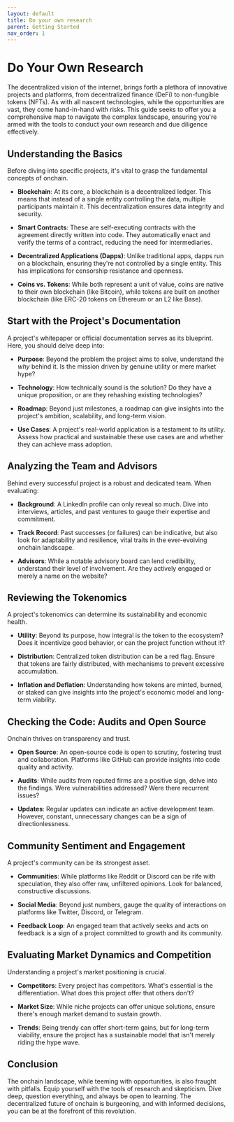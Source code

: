 ```yaml
---
layout: default
title: Do your own research
parent: Getting Started
nav_order: 1
---
```


# Do Your Own Research

The decentralized vision of the internet, brings forth a plethora of innovative
projects and platforms, from decentralized finance (DeFi) to non-fungible tokens
(NFTs). As with all nascent technologies, while the opportunities are vast, they
come hand-in-hand with risks. This guide seeks to offer you a comprehensive map
to navigate the complex landscape, ensuring you're armed with the tools to
conduct your own research and due diligence effectively.

## Understanding the Basics

Before diving into specific projects, it's vital to grasp the fundamental
concepts of onchain.

- **Blockchain**: At its core, a blockchain is a decentralized ledger. This
  means that instead of a single entity controlling the data, multiple
participants maintain it. This decentralization ensures data integrity and
security.

- **Smart Contracts**: These are self-executing contracts with the agreement
  directly written into code. They automatically enact and verify the terms of a
contract, reducing the need for intermediaries.

- **Decentralized Applications (Dapps)**: Unlike traditional apps, dapps run on
  a blockchain, ensuring they're not controlled by a single entity. This has
implications for censorship resistance and openness.

- **Coins vs. Tokens**: While both represent a unit of value, coins are native
  to their own blockchain (like Bitcoin), while tokens are built on another
blockchain (like ERC-20 tokens on Ethereum or an L2 like Base).

## Start with the Project's Documentation

A project's whitepaper or official documentation serves as its blueprint. Here,
you should delve deep into:

- **Purpose**: Beyond the problem the project aims to solve, understand the
  _why_ behind it. Is the mission driven by genuine utility or mere market hype?

- **Technology**: How technically sound is the solution? Do they have a unique
  proposition, or are they rehashing existing technologies?

- **Roadmap**: Beyond just milestones, a roadmap can give insights into the
  project's ambition, scalability, and long-term vision.

- **Use Cases**: A project's real-world application is a testament to its
  utility. Assess how practical and sustainable these use cases are and whether
they can achieve mass adoption.

## Analyzing the Team and Advisors

Behind every successful project is a robust and dedicated team. When evaluating:

- **Background**: A LinkedIn profile can only reveal so much. Dive into
  interviews, articles, and past ventures to gauge their expertise and
commitment.

- **Track Record**: Past successes (or failures) can be indicative, but also
  look for adaptability and resilience, vital traits in the ever-evolving
onchain landscape.

- **Advisors**: While a notable advisory board can lend credibility, understand
  their level of involvement. Are they actively engaged or merely a name on the
website?

## Reviewing the Tokenomics

A project's tokenomics can determine its sustainability and economic health.

- **Utility**: Beyond its purpose, how integral is the token to the ecosystem?
  Does it incentivize good behavior, or can the project function without it?

- **Distribution**: Centralized token distribution can be a red flag. Ensure
  that tokens are fairly distributed, with mechanisms to prevent excessive
accumulation.

- **Inflation and Deflation**: Understanding how tokens are minted, burned, or
  staked can give insights into the project's economic model and long-term
viability.

## Checking the Code: Audits and Open Source

Onchain thrives on transparency and trust.

- **Open Source**: An open-source code is open to scrutiny, fostering trust and
  collaboration. Platforms like GitHub can provide insights into code quality
and activity.

- **Audits**: While audits from reputed firms are a positive sign, delve into
  the findings. Were vulnerabilities addressed? Were there recurrent issues?

- **Updates**: Regular updates can indicate an active development team. However,
  constant, unnecessary changes can be a sign of directionlessness.

## Community Sentiment and Engagement

A project's community can be its strongest asset.

- **Communities**: While platforms like Reddit or Discord can be rife with
  speculation, they also offer raw, unfiltered opinions. Look for balanced,
constructive discussions.

- **Social Media**: Beyond just numbers, gauge the quality of interactions on
  platforms like Twitter, Discord, or Telegram.

- **Feedback Loop**: An engaged team that actively seeks and acts on feedback is
  a sign of a project committed to growth and its community.

## Evaluating Market Dynamics and Competition

Understanding a project's market positioning is crucial.

- **Competitors**: Every project has competitors. What's essential is the
  differentiation. What does this project offer that others don't?

- **Market Size**: While niche projects can offer unique solutions, ensure
  there's enough market demand to sustain growth.

- **Trends**: Being trendy can offer short-term gains, but for long-term
  viability, ensure the project has a sustainable model that isn't merely riding
the hype wave.

## Conclusion

The onchain landscape, while teeming with opportunities, is also fraught with
pitfalls. Equip yourself with the tools of research and skepticism. Dive deep,
question everything, and always be open to learning. The decentralized future of
onchain is burgeoning, and with informed decisions, you can be at the forefront
of this revolution.
